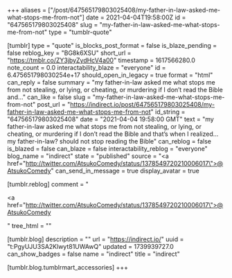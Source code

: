 +++
aliases = ["/post/647565179803025408/my-father-in-law-asked-me-what-stops-me-from-not"]
date = 2021-04-04T19:58:00Z
id = "647565179803025408"
slug = "my-father-in-law-asked-me-what-stops-me-from-not"
type = "tumblr-quote"

[tumblr]
type = "quote"
is_blocks_post_format = false
is_blaze_pending = false
reblog_key = "BG8k6XSU"
short_url = "https://tmblr.co/ZY3jbyZydHcV4a00"
timestamp = 1617566280.0
note_count = 0.0
interactability_blaze = "everyone"
id = 6.475651798030254e+17
should_open_in_legacy = true
format = "html"
can_reply = false
summary = "my father-in-law asked me what stops me from not stealing, or lying, or cheating, or murdering if I don’t read the Bible and..."
can_like = false
slug = "my-father-in-law-asked-me-what-stops-me-from-not"
post_url = "https://indirect.io/post/647565179803025408/my-father-in-law-asked-me-what-stops-me-from-not"
id_string = "647565179803025408"
date = "2021-04-04 19:58:00 GMT"
text = "my father-in-law asked me what stops me from not stealing, or lying, or cheating, or murdering if I don&rsquo;t read the Bible and that&rsquo;s when I realized&hellip; my father-in-law? should not stop reading the Bible"
can_reblog = false
is_blazed = false
can_blaze = false
interactability_reblog = "everyone"
blog_name = "indirect"
state = "published"
source = "<a href=\"http://twitter.com/AtsukoComedy/status/1378549720210006017\">@AtsukoComedy</a>"
can_send_in_message = true
display_avatar = true

[tumblr.reblog]
comment = "<p><a href=\"http://twitter.com/AtsukoComedy/status/1378549720210006017\">@AtsukoComedy</a></p>"
tree_html = ""

[tumblr.blog]
description = ""
url = "https://indirect.io/"
uuid = "t:PgyUJU3SA2Klwyt81UWAwQ"
updated = 1739939727.0
can_show_badges = false
name = "indirect"
title = "indirect"

[tumblr.blog.tumblrmart_accessories]
+++
